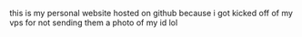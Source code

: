 this is my personal website hosted on github because i got kicked off of my vps for not sending them a photo of my id lol
